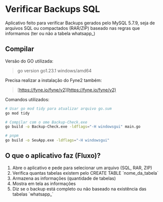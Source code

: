 # Verificar Backups SQL
Aplicativo feito para verificar Backups gerados pelo MySQL 5.7.9, seja de arquivos SQL ou compactados (RAR/ZIP) baseado nas regras que informamos (ter ou não a tabela whatsapp_)

## Compilar
Versão do GO utilizada: 
> go version go1.23.1 windows/amd64

Precisa realizar a instalação do Fyne2 também:
> [https://fyne.io/fyne/v2](https://fyne.io/fyne/v2)

Comandos utilizados:
```bash
# Usar go mod tidy para atualizar arquivo go.sum
go mod tidy

# Compilar com o ome Backup-Check.exe
go build -o Backup-Check.exe -ldflags="-H windowsgui" main.go

# pnpm
go build -o SeuApp.exe -ldflags="-H windowsgui" 
```

## O que o aplicativo faz (Fluxo)?

1. Abre o aplicativo e pede para selecionar um arquivo (SQL, RAR, ZIP)
2. Verifica quantas tabelas existem pelo CREATE TABLE \`nome_da_tabela\`
3. Armazena as informações (quantidade de tabelas)
4. Mostra em tela as informações
5. Diz se o backup está completo ou não baseado na existência das tabelas \`whatsapp_\`